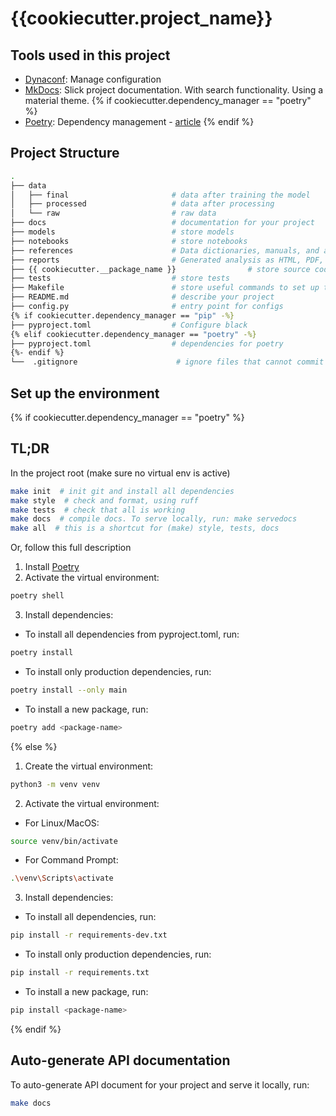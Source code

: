 # {{cookiecutter.project_name}}

## Tools used in this project
* [Dynaconf](https://www.dynaconf.com): Manage configuration
* [MkDocs](https://www.mkdocs.org): Slick project documentation. With search functionality. Using a material theme. 
{% if cookiecutter.dependency_manager == "poetry" %}
* [Poetry](https://towardsdatascience.com/how-to-effortlessly-publish-your-python-package-to-pypi-using-poetry-44b305362f9f): Dependency management - [article](https://mathdatasimplified.com/poetry-a-better-way-to-manage-python-dependencies/)
{% endif %}

## Project Structure

```bash
.
├── data            
│   ├── final                       # data after training the model
│   ├── processed                   # data after processing
│   └── raw                         # raw data
├── docs                            # documentation for your project
├── models                          # store models
├── notebooks                       # store notebooks
├── references                      # Data dictionaries, manuals, and all other explanatory materials
├── reports                         # Generated analysis as HTML, PDF, LaTeX, etc.
├── {{ cookiecutter.__package_name }}                # store source code
├── tests                           # store tests
├── Makefile                        # store useful commands to set up the environment
├── README.md                       # describe your project
├── config.py                       # entry point for configs
{% if cookiecutter.dependency_manager == "pip" -%}
├── pyproject.toml                  # Configure black
{% elif cookiecutter.dependency_manager == "poetry" -%}
├── pyproject.toml                  # dependencies for poetry
{%- endif %}
└──  .gitignore                      # ignore files that cannot commit to Git
```

## Set up the environment

{% if cookiecutter.dependency_manager == "poetry" %}
## TL;DR
In the project root (make sure no virtual env is active)

```bash
make init  # init git and install all dependencies
make style  # check and format, using ruff
make tests  # check that all is working
make docs  # compile docs. To serve locally, run: make servedocs
make all  # this is a shortcut for (make) style, tests, docs
```

Or, follow this full description 
1. Install [Poetry](https://python-poetry.org/docs/#installation)
2. Activate the virtual environment:
```bash
poetry shell
```
3. Install dependencies:
- To install all dependencies from pyproject.toml, run:
```bash
poetry install
```
- To install only production dependencies, run:
```bash
poetry install --only main
```
- To install a new package, run:
```bash
poetry add <package-name>
```
{% else %}
1. Create the virtual environment:
```bash
python3 -m venv venv
```
2. Activate the virtual environment:

- For Linux/MacOS:
```bash
source venv/bin/activate
```
- For Command Prompt:
```bash
.\venv\Scripts\activate
```
3. Install dependencies:
- To install all dependencies, run:
```bash
pip install -r requirements-dev.txt
```
- To install only production dependencies, run:
```bash
pip install -r requirements.txt
```
- To install a new package, run:
```bash
pip install <package-name>
```
{% endif %}


## Auto-generate API documentation

To auto-generate API document for your project and serve it locally, run:

```bash
make docs
```
